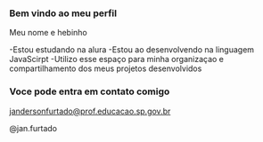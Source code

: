 ### Bem vindo ao meu perfil

Meu nome e hebinho

-Estou estudando na alura 
-Estou ao desenvolvendo na linguagem JavaScirpt
-Utilizo esse espaço para minha organizaçao e compartilhamento dos meus projetos desenvolvidos 

### Voce pode entra em contato comigo 

jandersonfurtado@prof.educacao.sp.gov.br

@jan.furtado
